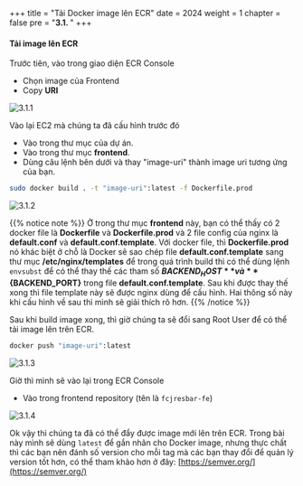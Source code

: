 +++
title = "Tải Docker image lên ECR"
date = 2024
weight = 1
chapter = false
pre = "<b>3.1. </b>"
+++

#### Tải image lên ECR

Trước tiên, vào trong giao diện ECR Console

- Chọn image của Frontend
- Copy **URI**

![3.1.1](/images/3-prepare-for-deployment/3.1.1.png)

Vào lại EC2 mà chúng ta đã cấu hình trước đó

- Vào trong thư mục của dự án.
- Vào trong thư mục **frontend**.
- Dùng câu lệnh bên dưới và thay "image-uri" thành image uri tương ứng của bạn.

```bash
sudo docker build . -t "image-uri":latest -f Dockerfile.prod
```

![3.1.2](/images/3-prepare-for-deployment/3.1.2.png)

{{% notice note %}}
Ở trong thư mục **frontend** này, bạn có thể thấy có 2 docker file là **Dockerfile** và **Dockerfile.prod** và 2 file config của nginx là **default.conf** và **default.conf.template**. Với docker file, thì **Dockerfile.prod** nó khác biệt ở chỗ là Docker sẽ sao chép file **default.conf.template** sang thư mục **/etc/nginx/templates** để trong quá trình build thì có thể dùng lệnh `envsubst` để có thể thay thế các tham số **${BACKEND_HOST}** và **${BACKEND_PORT}** trong file **default.conf.template**. Sau khi được thay thế xong thì file template này sẽ được nginx dùng để cấu hình. Hai thông số này khi cấu hình về sau thì mình sẽ giải thích rõ hơn.
{{% /notice %}}

Sau khi build image xong, thì giờ chúng ta sẽ đổi sang Root User để có thể tải image lên trên ECR.

```bash
docker push "image-uri":latest
```

![3.1.3](/images/3-prepare-for-deployment/3.1.3.png)

Giờ thì mình sẽ vào lại trong ECR Console

- Vào trong frontend repository (tên là `fcjresbar-fe`)

![3.1.4](/images/3-prepare-for-deployment/3.1.4.png)

Ok vậy thì chúng ta đã có thể đẩy được image mới lên trên ECR. Trong bài này mình sẽ dùng `latest` để gắn nhãn cho Docker image, nhưng thực chất thì các bạn nên đánh số version cho mỗi tag mà các bạn thay đổi để quản lý version tốt hơn, có thể tham khảo hơn ở đây: [https://semver.org/](https://semver.org/)
